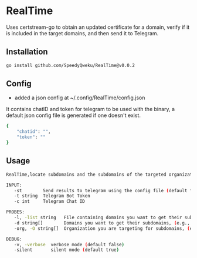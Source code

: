 # RealTime

Uses certstream-go to obtain an updated certificate for a domain, verify if it is included in the target domains, and then send it to Telegram.

## Installation

```bash
go install github.com/SpeedyQweku/RealTime@v0.0.2
```

## Config

- added a json config at ~/.config/RealTime/config.json

It contains chatID and token for telegram to be used with the binary, a default json config file is generated if one doesn't exist.

```bash
{
    "chatid": "",
    "token": ""
}
```

## Usage

```bash
RealTime,locate subdomains and the subdomains of the targeted organization

INPUT:
   -st        Send results to telegram using the config file (default false)
   -t string  Telegram Bot Token
   -c int     Telegram Chat ID

PROBES:
   -l, -list string   File containing domains you want to get their subdomains
   -d string[]        Domains you want to get their subdomains, (e.g., 'example.com','example.org')
   -org, -O string[]  Organization you are targeting for subdomains, (e.g., 'Microsoft Corporation,Amazon','Cisco Systems Inc.')

DEBUG:
   -v, -verbose  verbose mode (default false)
   -silent       silent mode (default true)
```
